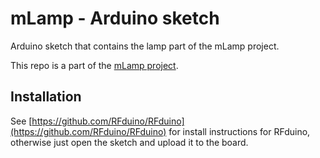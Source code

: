 # mLamp - Arduino sketch

Arduino sketch that contains the lamp part of the mLamp project. 

This repo is a part of the [mLamp project](https://github.com/mirosval/mLamp).

## Installation

See [https://github.com/RFduino/RFduino](https://github.com/RFduino/RFduino) for install instructions for RFduino, otherwise just open the sketch and upload it to the board.

